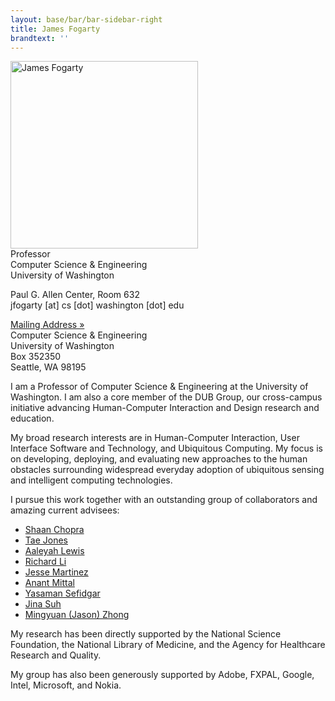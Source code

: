 ```yaml
---
layout: base/bar/bar-sidebar-right
title: James Fogarty
brandtext: ''
---
```


<!-- start top -->
<div class="top_start"></div>
<div class="row">
  <div class="col-md-6">
<div markdown="block">
<img src="{{ site.baseurl }}/img/jfogarty.jpg" class="img-responsive" alt="James Fogarty" width="300">
</div>
  </div>
  <div class="col-md-6">
<div markdown="block">
Professor<br/>
Computer Science & Engineering<br/>
University of Washington

Paul G. Allen Center, Room 632<br/>
jfogarty [at] cs [dot] washington [dot] edu
</div>
  </div>
</div>
<div class="top_end"></div>
<!-- end top -->

<!-- start sidebar -->
<div class="sidebar_start"></div>
<div class="row">
  <div class="col-md-12">
    <div class="panel-group" id="accordionContact" role="tablist" aria-multiselectable="true">
      <div class="panel panel-default">
        <div class="panel-heading" role="tab" id="headingMailingAddress">
          <div class="panel-title">
            <a class="collapsed" role="button" data-toggle="collapse" data-parent="#accordionContact" href="#collapseMailingAddress" aria-expanded="false" aria-controls="collapseMailingAddress">
              Mailing Address &raquo;
            </a>
          </div>
        </div>
        <div id="collapseMailingAddress" class="panel-collapse collapse" role="tabpanel" aria-labelledby="headingMailingAddress">
          <div class="panel-body">
            Computer Science &amp; Engineering<br/>
            University of Washington<br/>
            Box 352350<br/>
            Seattle, WA 98195
          </div>
        </div>
      </div>
    </div>
  </div>
</div>
<div class="sidebar_end"></div>
<!-- end sidebar -->

I am a Professor of Computer Science & Engineering at the University of Washington. I am also a core member of the DUB Group, our cross-campus initiative advancing Human-Computer Interaction and Design research and education.

My broad research interests are in Human-Computer Interaction, User Interface Software and Technology, and Ubiquitous Computing. My focus is on developing, deploying, and evaluating new approaches to the human obstacles surrounding widespread everyday adoption of ubiquitous sensing and intelligent computing technologies.

I pursue this work together with an outstanding group of collaborators and amazing current advisees:

* [Shaan Chopra](https://shaan15.github.io/)
* [Tae Jones](https://taetertot.github.io/)
* [Aaleyah Lewis](https://aaleyahlewis.github.io/)
* [Richard Li](https://lichard49.github.io/)
* [Jesse Martinez](https://homes.cs.washington.edu/~jessejm/)
* [Anant Mittal](https://anantmittal.github.io/)
* [Yasaman Sefidgar](https://sefyas.github.io/)
* [Jina Suh](https://www.microsoft.com/en-us/research/people/jinsuh/)
* [Mingyuan (Jason) Zhong](https://jasonzhong.com/)

My research has been directly supported by the National Science Foundation, the National Library of Medicine, and the Agency for Healthcare Research and Quality.

My group has also been generously supported by Adobe, FXPAL, Google, Intel, Microsoft, and Nokia.
